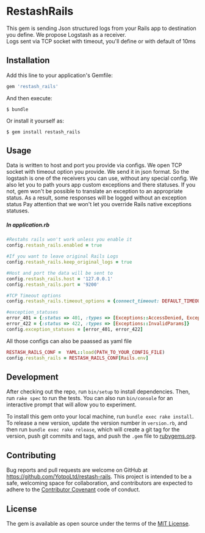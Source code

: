 # RestashRails

This gem is sending Json structured logs from your Rails app to destination you define.
We propose Logstash as a receiver. <br>
Logs sent via TCP socket with timeout, you'll define or with default of 10ms 

## Installation

Add this line to your application's Gemfile:

```ruby
gem 'restash_rails'
```

And then execute:

    $ bundle

Or install it yourself as:

    $ gem install restash_rails

## Usage
Data is written to host and port you provide via configs. 
We open TCP socket with timeout option you provide.
We send it in json format. So the logstash is one of the receivers you can use, 
without any special config.
We also let you to path yours app custom exceptions and there statuses.
If you not, gem won't be possible to translate an exception to an appropriate status.
As a result, some responses will be logged without an exception status
Pay attention that we won't let you override Rails native exceptions statuses.

##### In application.rb

```ruby
#Restahs rails won't work unless you enable it
config.restash_rails.enabled = true

#If you want to leave original Rails Logs
config.restash_rails.keep_original_logs = true

#Host and port the data will be sent to 
config.restash_rails.host = '127.0.0.1'
config.restash_rails.port = '9200'

#TCP Timeout options
config.restash_rails.timeout_options = {connect_timeout: DEFAULT_TIMEOUT, write_timeout: DEFAULT_TIMEOUT, read_timeout: DEFAULT_TIMEOUT}

#exception_statuses 
error_401 = {:status => 401, :types => [Exceptions::AccessDenied, Exceptions::MyException]}
error_422 = {:status => 422, :types => [Exceptions::InvalidParams]}
config.exception_statuses = [error_401, error_422]
```

All those configs can also be paassed as yaml file
```ruby
RESTASH_RAILS_CONF =  YAML::load(PATH_TO_YOUR_CONFIG_FILE)
config.restash_rails = RESTASH_RAILS_CONF[Rails.env]
```
## Development

After checking out the repo, run `bin/setup` to install dependencies. Then, run `rake spec` to run the tests. You can also run `bin/console` for an interactive prompt that will allow you to experiment.

To install this gem onto your local machine, run `bundle exec rake install`. To release a new version, update the version number in `version.rb`, and then run `bundle exec rake release`, which will create a git tag for the version, push git commits and tags, and push the `.gem` file to [rubygems.org](https://rubygems.org).

## Contributing

Bug reports and pull requests are welcome on GitHub at https://github.com/YotpoLtd/restash-rails. This project is intended to be a safe, welcoming space for collaboration, and contributors are expected to adhere to the [Contributor Covenant](http://contributor-covenant.org) code of conduct.


## License

The gem is available as open source under the terms of the [MIT License](http://opensource.org/licenses/MIT).

